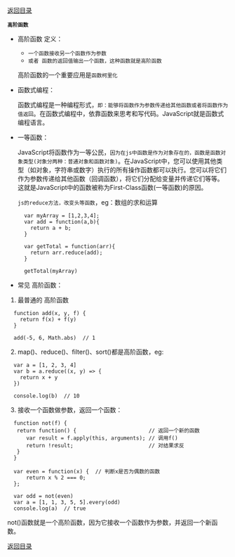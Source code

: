 [返回目录](../原生JS.md)

**` 高阶函数 `**
- 高阶函数 定义：

  - `一个函数接收另一个函数作为参数`
  - `或者 函数的返回值输出一个函数，这种函数就是高阶函数`
  
  高阶函数的一个重要应用是`函数柯里化`
- 函数式编程：

  函数式编程是一种编程形式，`即：能够将函数作为参数传递给其他函数或者将函数作为值返回`。在函数式编程中，依靠函数来思考和写代码。JavaScript就是函数式编程语言。
- 一等函数：

  JavaScript将函数作为一等公民，`因为在js中函数是作为对象存在的，函数是函数对象类型(对象分两种：普通对象和函数对象)`。在JavaScript中，您可以使用其他类型（如对象，字符串或数字）执行的所有操作函数都可以执行。您可以将它们作为参数传递给其他函数（回调函数），将它们分配给变量并传递它们等等。这就是JavaScript中的函数被称为First-Class函数(一等函数)的原因。

  `js的reduce方法，改变头等函数`，eg：数组的求和运算
  ```
    var myArray = [1,2,3,4];
    var add = function(a,b){
      return a + b;
    }

    var getTotal = function(arr){
      return arr.reduce(add);
    }

    getTotal(myArray)
  ```

- 常见 高阶函数：
1. 最普通的 高阶函数
```
  function add(x, y, f) {
    return f(x) + f(y)
  }

  add(-5, 6, Math.abs)  // 1
```
2. map()、reduce()、filter()、sort()都是高阶函数，eg:
```
  var a = [1, 2, 3, 4]
  var b = a.reduce((x, y) => {
    return x + y
  })

  console.log(b)  // 10
```
3. 接收一个函数做参数，返回一个函数：
```
  function not(f) {
   return function() {                       // 返回一个新的函数
      var result = f.apply(this, arguments); // 调用f()
      return !result;                        // 对结果求反
   }
  }
  
  var even = function(x) {  // 判断x是否为偶数的函数
      return x % 2 === 0;
  };
  
  var odd = not(even)
  var a = [1, 1, 3, 5, 5].every(odd)
  console.log(a)  // true
```
not()函数就是一个高阶函数，因为它接收一个函数作为参数，并返回一个新函数。

[返回目录](../原生JS.md)
